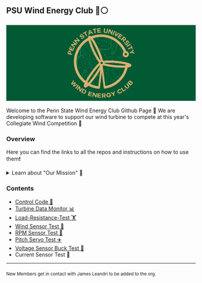 ## PSU Wind Energy Club 🔵⚪️

![PSU Wind Energy Club Electronic's Team Logo](https://github.com/PSU-CWC/.github/blob/main/WEC_Electronics_Team.jpeg?raw=true)

Welcome to the Penn State Wind Energy Club Github Page 🦁 We are developing software to support our wind turbine to compete at this year's Collegiate Wind Competition 🧪

### Overview
Here you can find the links to all the repos and instructions on how to use them❗️
<details> 
	<summary>Learn about "Our Mission" 🚀</summary>
	The purpose of The Wind Energy Club is to provide an opportunity for students interested in wind energy to:
	<ol>
    <li>Learn about the wind energy industry</li>
    <li>Pursue their passion and develop skills to succeed in the wind industry</li>
    <li>Compete in a Collegiate Wind Competition to develop project development and wind turbine design skills</li>
    <li>Allow students from across the University Park Campus to gain hands-on experience and solve real world problems</li>
    </ol>
</details>

### Contents
* [Control Code 🧠](https://github.com/PSU-CWC/Control) 
* [Turbine Data Monitor 📊](https://github.com/PSU-CWC/Turbine-Data-Monitor)
* [Load-Resistance-Test 🏋️](https://github.com/PSU-CWC/Load-Resistance-Test)
* [Wind Sensor Test 💨](https://github.com/PSU-CWC/Wind-Sensor-Test)
* [RPM Sensor Test 🎡](https://github.com/PSU-CWC/RPM-Sensor-Test)
* [Pitch Servo Test ✈️](https://github.com/PSU-CWC/Pitch-Servo-Test)
* [Voltage Sensor Buck Test 🔌](https://github.com/PSU-CWC/Voltage-Sensor-Buck-Test)
* Current Sensor Test 🔋
  
---

<sub>New Members get in contact with James Leandri to be added to the org.</sub>